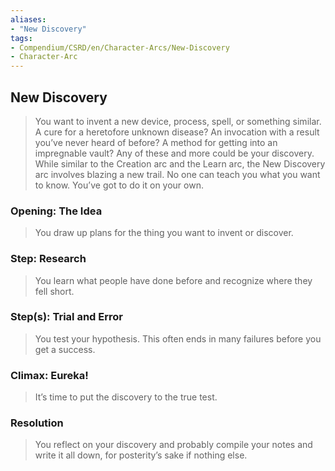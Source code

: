 ```yaml
---
aliases: 
- "New Discovery"
tags: 
- Compendium/CSRD/en/Character-Arcs/New-Discovery
- Character-Arc
---
```

## New Discovery
>You want to invent a new device, process, spell, or something similar. A cure for a heretofore unknown disease? An invocation with a result you’ve never heard of before? A method for getting into an impregnable vault? Any of these and more could be your discovery. While similar to the Creation arc and the Learn arc, the New Discovery arc involves blazing a new trail. No one can teach you what you want to know. You’ve got to do it on your own.
### Opening: The Idea  
>You draw up plans for the thing you want to invent or discover.
### Step: Research  
>You learn what people have done before and recognize where they fell short.
### Step(s): Trial and Error  
>You test your hypothesis. This often ends in many failures before you get a success.
### Climax: Eureka!  
>It’s time to put the discovery to the true test. 
### Resolution  
>You reflect on your discovery and probably compile your notes and write it all down, for posterity’s sake if nothing else.